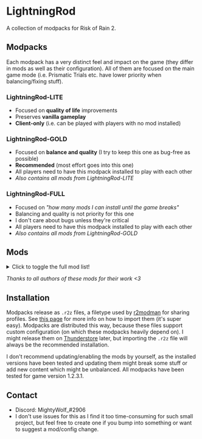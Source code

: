# LightningRod

A collection of modpacks for Risk of Rain 2.

## Modpacks

Each modpack has a very distinct feel and impact on the game (they differ in mods as well as their configuration). All of them are focused on the main game mode (i.e. Prismatic Trials etc. have lower priority when balancing/fixing stuff).

### LightningRod-**LITE**

* Focused on **quality of life** improvements
* Preserves **vanilla gameplay**
* **Client-only** (i.e. can be played with players with no mod installed)

### LightningRod-**GOLD**

* Focused on **balance and quality** (I try to keep this one as bug-free as possible)
* **Recommended** (most effort goes into this one)
* All players need to have this modpack installed to play with each other
* *Also contains all mods from LightningRod-LITE*

### LightningRod-**FULL**

* Focused on *"how many mods I can install until the game breaks"*
* Balancing and quality is not priority for this one
* I don't care about bugs unless they're critical
* All players need to have this modpack installed to play with each other
* *Also contains all mods from LightningRod-GOLD*

## Mods

<details>
  <summary>Click to toggle the full mod list!</summary>

| Mod | LightningRod-FULL | LightningRod-GOLD | LightningRod-LITE |
| -- | :-: | :-: | :-: |
| [bbepis-BepInExPack](https://thunderstore.io/package/bbepis/BepInExPack/) | [5.4.1905](https://thunderstore.io/package/bbepis/BepInExPack/5.4.1905) | [5.4.1905](https://thunderstore.io/package/bbepis/BepInExPack/5.4.1905) | [5.4.1905](https://thunderstore.io/package/bbepis/BepInExPack/5.4.1905) |
| [XoXFaby-BetterUI](https://thunderstore.io/package/XoXFaby/BetterUI/) | [2.5.12](https://thunderstore.io/package/XoXFaby/BetterUI/2.5.12) | [2.5.12](https://thunderstore.io/package/XoXFaby/BetterUI/2.5.12) | [2.5.12](https://thunderstore.io/package/XoXFaby/BetterUI/2.5.12) |
| [RiskofThunder-HookGenPatcher](https://thunderstore.io/package/RiskofThunder/HookGenPatcher/) | [1.2.3](https://thunderstore.io/package/RiskofThunder/HookGenPatcher/1.2.3) | [1.2.3](https://thunderstore.io/package/RiskofThunder/HookGenPatcher/1.2.3) | [1.2.3](https://thunderstore.io/package/RiskofThunder/HookGenPatcher/1.2.3) |
| [JohnEdwa-RTAutoSprintEx](https://thunderstore.io/package/JohnEdwa/RTAutoSprintEx/) | [2.1.2](https://thunderstore.io/package/JohnEdwa/RTAutoSprintEx/2.1.2) | [2.1.2](https://thunderstore.io/package/JohnEdwa/RTAutoSprintEx/2.1.2) | [2.1.2](https://thunderstore.io/package/JohnEdwa/RTAutoSprintEx/2.1.2) |
| [XoXFaby-BetterAPI](https://thunderstore.io/package/XoXFaby/BetterAPI/) | [4.0.3](https://thunderstore.io/package/XoXFaby/BetterAPI/4.0.3) | [4.0.3](https://thunderstore.io/package/XoXFaby/BetterAPI/4.0.3) |
| [Evaisa-MoreShrines](https://thunderstore.io/package/Evaisa/MoreShrines/) | [1.5.1](https://thunderstore.io/package/Evaisa/MoreShrines/1.5.1) | [1.5.1](https://thunderstore.io/package/Evaisa/MoreShrines/1.5.1) |
| [Moffein-Acrid_Blight_Stack_Buff](https://thunderstore.io/package/Moffein/Acrid_Blight_Stack_Buff/) | [1.0.2](https://thunderstore.io/package/Moffein/Acrid_Blight_Stack_Buff/1.0.2) | [1.0.2](https://thunderstore.io/package/Moffein/Acrid_Blight_Stack_Buff/1.0.2) |
| [TheTimesweeper-AcridHitboxBuff](https://thunderstore.io/package/TheTimesweeper/AcridHitboxBuff/) | [1.1.1](https://thunderstore.io/package/TheTimesweeper/AcridHitboxBuff/1.1.1) | [1.1.1](https://thunderstore.io/package/TheTimesweeper/AcridHitboxBuff/1.1.1) |
| [XoXFaby-BetterGameplay](https://thunderstore.io/package/XoXFaby/BetterGameplay/) | [1.1.2](https://thunderstore.io/package/XoXFaby/BetterGameplay/1.1.2) | [1.1.2](https://thunderstore.io/package/XoXFaby/BetterGameplay/1.1.2) |
| [XoXFaby-MoreItems](https://thunderstore.io/package/XoXFaby/MoreItems/) | [2.2.2](https://thunderstore.io/package/XoXFaby/MoreItems/2.2.2) |
| [Moffein-Raise_Monster_Level_Cap](https://thunderstore.io/package/Moffein/Raise_Monster_Level_Cap/) | [1.0.8](https://thunderstore.io/package/Moffein/Raise_Monster_Level_Cap/1.0.8) | [1.0.8](https://thunderstore.io/package/Moffein/Raise_Monster_Level_Cap/1.0.8) |
| [Moffein-Lunar_Wisp_Falloff](https://thunderstore.io/package/Moffein/Lunar_Wisp_Falloff/) | [1.1.1](https://thunderstore.io/package/Moffein/Lunar_Wisp_Falloff/1.1.1) | [1.1.1](https://thunderstore.io/package/Moffein/Lunar_Wisp_Falloff/1.1.1) |
| [William758-DiluvianArtifact](https://thunderstore.io/package/William758/DiluvianArtifact/) | [1.1.1](https://thunderstore.io/package/William758/DiluvianArtifact/1.1.1) | [1.1.1](https://thunderstore.io/package/William758/DiluvianArtifact/1.1.1) |
| [Moffein-AI_Blacklist](https://thunderstore.io/package/Moffein/AI_Blacklist/) | [1.4.5](https://thunderstore.io/package/Moffein/AI_Blacklist/1.4.5) | [1.4.5](https://thunderstore.io/package/Moffein/AI_Blacklist/1.4.5) |
| [Bubbet-BubbetsItems](https://thunderstore.io/package/Bubbet/BubbetsItems/) | [1.7.0](https://thunderstore.io/package/Bubbet/BubbetsItems/1.7.0) |
| [Bubbet-SkipIntro](https://thunderstore.io/package/Bubbet/SkipIntro/) | [1.0.0](https://thunderstore.io/package/Bubbet/SkipIntro/1.0.0) | [1.0.0](https://thunderstore.io/package/Bubbet/SkipIntro/1.0.0) | [1.0.0](https://thunderstore.io/package/Bubbet/SkipIntro/1.0.0) |
| [Bubbet-WhatAmILookingAt](https://thunderstore.io/package/Bubbet/WhatAmILookingAt/) | [1.6.1](https://thunderstore.io/package/Bubbet/WhatAmILookingAt/1.6.1) | [1.6.1](https://thunderstore.io/package/Bubbet/WhatAmILookingAt/1.6.1) |
| [Bubbet-DamageHistory](https://thunderstore.io/package/Bubbet/DamageHistory/) | [1.2.1](https://thunderstore.io/package/Bubbet/DamageHistory/1.2.1) | [1.2.1](https://thunderstore.io/package/Bubbet/DamageHistory/1.2.1) | [1.2.1](https://thunderstore.io/package/Bubbet/DamageHistory/1.2.1) |
| [tristanmcpherson-R2API](https://thunderstore.io/package/tristanmcpherson/R2API/) | [4.3.21](https://thunderstore.io/package/tristanmcpherson/R2API/4.3.21) | [4.3.21](https://thunderstore.io/package/tristanmcpherson/R2API/4.3.21) | [4.3.21](https://thunderstore.io/package/tristanmcpherson/R2API/4.3.21) |
| [IHarbHD-DebugToolkit](https://thunderstore.io/package/IHarbHD/DebugToolkit/) | [3.7.1](https://thunderstore.io/package/IHarbHD/DebugToolkit/3.7.1) | [3.7.1](https://thunderstore.io/package/IHarbHD/DebugToolkit/3.7.1) | [3.7.1](https://thunderstore.io/package/IHarbHD/DebugToolkit/3.7.1) |
| [niwith-DropinMultiplayer](https://thunderstore.io/package/niwith/DropinMultiplayer/) | [2.0.0](https://thunderstore.io/package/niwith/DropinMultiplayer/2.0.0) | [2.0.0](https://thunderstore.io/package/niwith/DropinMultiplayer/2.0.0) | [2.0.0](https://thunderstore.io/package/niwith/DropinMultiplayer/2.0.0) |
| [Moffein-Fix_Playercount](https://thunderstore.io/package/Moffein/Fix_Playercount/) | [1.2.2](https://thunderstore.io/package/Moffein/Fix_Playercount/1.2.2) | [1.2.2](https://thunderstore.io/package/Moffein/Fix_Playercount/1.2.2) | [1.2.2](https://thunderstore.io/package/Moffein/Fix_Playercount/1.2.2) |
| [DekuDesu-MiniMapMod](https://thunderstore.io/package/DekuDesu/MiniMapMod/) | [3.3.2](https://thunderstore.io/package/DekuDesu/MiniMapMod/3.3.2) | [3.3.2](https://thunderstore.io/package/DekuDesu/MiniMapMod/3.3.2) | [3.3.2](https://thunderstore.io/package/DekuDesu/MiniMapMod/3.3.2) |
| [Faustvii-QoLChests](https://thunderstore.io/package/Faustvii/QoLChests/) | [1.1.8](https://thunderstore.io/package/Faustvii/QoLChests/1.1.8) | [1.1.8](https://thunderstore.io/package/Faustvii/QoLChests/1.1.8) | [1.1.8](https://thunderstore.io/package/Faustvii/QoLChests/1.1.8) |
| [ImKyle4815-ArtifactEnsemble](https://thunderstore.io/package/ImKyle4815/ArtifactEnsemble/) | [2.2.2](https://thunderstore.io/package/ImKyle4815/ArtifactEnsemble/2.2.2) | [2.2.2](https://thunderstore.io/package/ImKyle4815/ArtifactEnsemble/2.2.2) |
| [12GaugeAwayFromFace-Artificer_Academic_Skin](https://thunderstore.io/package/12GaugeAwayFromFace/Artificer_Academic_Skin/) | [1.0.4](https://thunderstore.io/package/12GaugeAwayFromFace/Artificer_Academic_Skin/1.0.4) | [1.0.4](https://thunderstore.io/package/12GaugeAwayFromFace/Artificer_Academic_Skin/1.0.4) |
| [MagnusMagnuson-BiggerBazaar](https://thunderstore.io/package/MagnusMagnuson/BiggerBazaar/) | [1.13.6](https://thunderstore.io/package/MagnusMagnuson/BiggerBazaar/1.13.6) | [1.13.6](https://thunderstore.io/package/MagnusMagnuson/BiggerBazaar/1.13.6) |
| [Dragonyck-Bomber](https://thunderstore.io/package/Dragonyck/Bomber/) | [1.2.1](https://thunderstore.io/package/Dragonyck/Bomber/1.2.1) |
| [Gnome-ChefMod](https://thunderstore.io/package/Gnome/ChefMod/) | [2.0.19](https://thunderstore.io/package/Gnome/ChefMod/2.0.19) | [2.0.19](https://thunderstore.io/package/Gnome/ChefMod/2.0.19) |
| [Judgy-ConfigEgocentrism](https://thunderstore.io/package/Judgy/ConfigEgocentrism/) | [1.2.0](https://thunderstore.io/package/Judgy/ConfigEgocentrism/1.2.0) | [1.2.0](https://thunderstore.io/package/Judgy/ConfigEgocentrism/1.2.0) |
| [nayDPz-Dancer](https://thunderstore.io/package/nayDPz/Dancer/) | [0.9.82](https://thunderstore.io/package/nayDPz/Dancer/0.9.82) | [0.9.82](https://thunderstore.io/package/nayDPz/Dancer/0.9.82) |
| [TailLover-DinoMulT](https://thunderstore.io/package/TailLover/DinoMulT/) | [1.0.3](https://thunderstore.io/package/TailLover/DinoMulT/1.0.3) | [1.0.3](https://thunderstore.io/package/TailLover/DinoMulT/1.0.3) |
| [egpimp-EggsUtils](https://thunderstore.io/package/egpimp/EggsUtils/) | [1.1.2](https://thunderstore.io/package/egpimp/EggsUtils/1.1.2) | [1.1.2](https://thunderstore.io/package/egpimp/EggsUtils/1.1.2) |
| [egpimp-EggsSkills](https://thunderstore.io/package/egpimp/EggsSkills/) | [2.1.3](https://thunderstore.io/package/egpimp/EggsSkills/2.1.3) | [2.1.3](https://thunderstore.io/package/egpimp/EggsSkills/2.1.3) |
| [EnforcerGang-Enforcer](https://thunderstore.io/package/EnforcerGang/Enforcer/) | [3.3.9](https://thunderstore.io/package/EnforcerGang/Enforcer/3.3.9) | [3.3.9](https://thunderstore.io/package/EnforcerGang/Enforcer/3.3.9) |
| [Moffein-Engi_M1_Autofire](https://thunderstore.io/package/Moffein/Engi_M1_Autofire/) | [1.1.4](https://thunderstore.io/package/Moffein/Engi_M1_Autofire/1.1.4) | [1.1.4](https://thunderstore.io/package/Moffein/Engi_M1_Autofire/1.1.4) |
| [Rico-GeneticArtifact](https://thunderstore.io/package/Rico/GeneticArtifact/) | [4.4.0](https://thunderstore.io/package/Rico/GeneticArtifact/4.4.0) | [4.4.0](https://thunderstore.io/package/Rico/GeneticArtifact/4.4.0) |
| [EnforcerGang-HAND_OVERCLOCKED](https://thunderstore.io/package/EnforcerGang/HAND_OVERCLOCKED/) | [0.2.6](https://thunderstore.io/package/EnforcerGang/HAND_OVERCLOCKED/0.2.6) | [0.2.6](https://thunderstore.io/package/EnforcerGang/HAND_OVERCLOCKED/0.2.6) |
| [ThinkInvis-Hypercrit](https://thunderstore.io/package/ThinkInvis/Hypercrit/) | [2.0.3](https://thunderstore.io/package/ThinkInvis/Hypercrit/2.0.3) | [2.0.3](https://thunderstore.io/package/ThinkInvis/Hypercrit/2.0.3) |
| [Shasocais-Melting_Pot](https://thunderstore.io/package/Shasocais/Melting_Pot/) | [0.0.75](https://thunderstore.io/package/Shasocais/Melting_Pot/0.0.75) |
| [Ya_boi_PHAT-MercenaryTweaks](https://thunderstore.io/package/Ya_boi_PHAT/MercenaryTweaks/) | [1.2.5](https://thunderstore.io/package/Ya_boi_PHAT/MercenaryTweaks/1.2.5) | [1.2.5](https://thunderstore.io/package/Ya_boi_PHAT/MercenaryTweaks/1.2.5) |
| [EnforcerGang-MinerUnearthed](https://thunderstore.io/package/EnforcerGang/MinerUnearthed/) | [1.6.9](https://thunderstore.io/package/EnforcerGang/MinerUnearthed/1.6.9) | [1.6.9](https://thunderstore.io/package/EnforcerGang/MinerUnearthed/1.6.9) |
| [TheMysticSword-MysticsRisky2Utils](https://thunderstore.io/package/TheMysticSword/MysticsRisky2Utils/) | [2.0.4](https://thunderstore.io/package/TheMysticSword/MysticsRisky2Utils/2.0.4) | [2.0.4](https://thunderstore.io/package/TheMysticSword/MysticsRisky2Utils/2.0.4) |
| [TheMysticSword-MysticsItems](https://thunderstore.io/package/TheMysticSword/MysticsItems/) | [2.0.13](https://thunderstore.io/package/TheMysticSword/MysticsItems/2.0.13) | [2.0.13](https://thunderstore.io/package/TheMysticSword/MysticsItems/2.0.13) |
| [Paladin_Alliance-PaladinMod](https://thunderstore.io/package/Paladin_Alliance/PaladinMod/) | [1.5.10](https://thunderstore.io/package/Paladin_Alliance/PaladinMod/1.5.10) | [1.5.10](https://thunderstore.io/package/Paladin_Alliance/PaladinMod/1.5.10) |
| [RedMushie-RedsSacrifice](https://thunderstore.io/package/RedMushie/RedsSacrifice/) | [1.1.1](https://thunderstore.io/package/RedMushie/RedsSacrifice/1.1.1) | [1.1.1](https://thunderstore.io/package/RedMushie/RedsSacrifice/1.1.1) |
| [Heyimnoob-SkillsFromtheDeepEnd](https://thunderstore.io/package/Heyimnoob/SkillsFromtheDeepEnd/) | [1.9.0](https://thunderstore.io/package/Heyimnoob/SkillsFromtheDeepEnd/1.9.0) |
| [EnforcerGang-SniperClassic](https://thunderstore.io/package/EnforcerGang/SniperClassic/) | [1.0.13](https://thunderstore.io/package/EnforcerGang/SniperClassic/1.0.13) | [1.0.13](https://thunderstore.io/package/EnforcerGang/SniperClassic/1.0.13) |
| [TheTimesweeper-SurvivorSortOrder](https://thunderstore.io/package/TheTimesweeper/SurvivorSortOrder/) | [0.1.2](https://thunderstore.io/package/TheTimesweeper/SurvivorSortOrder/0.1.2) | [0.1.2](https://thunderstore.io/package/TheTimesweeper/SurvivorSortOrder/0.1.2) |
| [kking117-WarBannerBuff](https://thunderstore.io/package/kking117/WarBannerBuff/) | [5.0.2](https://thunderstore.io/package/kking117/WarBannerBuff/5.0.2) | [5.0.2](https://thunderstore.io/package/kking117/WarBannerBuff/5.0.2) |
| [Dragonyck-Auriel](https://thunderstore.io/package/Dragonyck/Auriel/) | [1.5.0](https://thunderstore.io/package/Dragonyck/Auriel/1.5.0) |
| [DrBibop-VRAPI](https://thunderstore.io/package/DrBibop/VRAPI/) | [1.0.1](https://thunderstore.io/package/DrBibop/VRAPI/1.0.1) |
| [dgosling-dgoslings_Samus_Mod](https://thunderstore.io/package/dgosling/dgoslings_Samus_Mod/) | [2.1.9](https://thunderstore.io/package/dgosling/dgoslings_Samus_Mod/2.1.9) |
| [Ethanol10-Ganondorf_Mod](https://thunderstore.io/package/Ethanol10/Ganondorf_Mod/) | [2.1.5](https://thunderstore.io/package/Ethanol10/Ganondorf_Mod/2.1.5) |
| [kinggrinyov-KingModUtilities](https://thunderstore.io/package/kinggrinyov/KingModUtilities/) | [1.8.1](https://thunderstore.io/package/kinggrinyov/KingModUtilities/1.8.1) |
| [kinggrinyov-Goku](https://thunderstore.io/package/kinggrinyov/Goku/) | [2.12.0](https://thunderstore.io/package/kinggrinyov/Goku/2.12.0) |
| [Dragonyck-Gunslinger](https://thunderstore.io/package/Dragonyck/Gunslinger/) | [1.9.1](https://thunderstore.io/package/Dragonyck/Gunslinger/1.9.1) |
| [kinggrinyov-KingItems](https://thunderstore.io/package/kinggrinyov/KingItems/) | [1.4.2](https://thunderstore.io/package/kinggrinyov/KingItems/1.4.2) |
| [Tymmey-Lemurian](https://thunderstore.io/package/Tymmey/Lemurian/) | [7.3.2](https://thunderstore.io/package/Tymmey/Lemurian/7.3.2) |
| [RumblingJOSEPH-PlugInChipsMod](https://thunderstore.io/package/RumblingJOSEPH/PlugInChipsMod/) | [1.1.1](https://thunderstore.io/package/RumblingJOSEPH/PlugInChipsMod/1.1.1) |
| [lemonlust-SettMod](https://thunderstore.io/package/lemonlust/SettMod/) | [4.4.0](https://thunderstore.io/package/lemonlust/SettMod/4.4.0) |
| [JavAngle-TheHouse](https://thunderstore.io/package/JavAngle/TheHouse/) | [1.6.1](https://thunderstore.io/package/JavAngle/TheHouse/1.6.1) |
| [Dragonyck-Tracer](https://thunderstore.io/package/Dragonyck/Tracer/) | [1.5.3](https://thunderstore.io/package/Dragonyck/Tracer/1.5.3) |
| [kinggrinyov-Trunks](https://thunderstore.io/package/kinggrinyov/Trunks/) | [1.2.0](https://thunderstore.io/package/kinggrinyov/Trunks/1.2.0) |
| [Mico27-TTGL_Mod](https://thunderstore.io/package/Mico27/TTGL_Mod/) | [0.4.4](https://thunderstore.io/package/Mico27/TTGL_Mod/0.4.4) |
| [kinggrinyov-Vegeta](https://thunderstore.io/package/kinggrinyov/Vegeta/) | [1.4.0](https://thunderstore.io/package/kinggrinyov/Vegeta/1.4.0) |
| [ThinkInvis-TILER2](https://thunderstore.io/package/ThinkInvis/TILER2/) | [7.1.0](https://thunderstore.io/package/ThinkInvis/TILER2/7.1.0) | [7.1.0](https://thunderstore.io/package/ThinkInvis/TILER2/7.1.0) |
| [ThinkInvis-ClassicItems](https://thunderstore.io/package/ThinkInvis/ClassicItems/) | [7.1.0](https://thunderstore.io/package/ThinkInvis/ClassicItems/7.1.0) |
| [ThinkInvis-Admiral](https://thunderstore.io/package/ThinkInvis/Admiral/) | [2.5.1](https://thunderstore.io/package/ThinkInvis/Admiral/2.5.1) |
| [ThinkInvis-TinkersSatchel](https://thunderstore.io/package/ThinkInvis/TinkersSatchel/) | [2.3.3](https://thunderstore.io/package/ThinkInvis/TinkersSatchel/2.3.3) | [2.3.3](https://thunderstore.io/package/ThinkInvis/TinkersSatchel/2.3.3) |
| [Recheesers-AmmoLocker](https://thunderstore.io/package/Recheesers/AmmoLocker/) | [1.0.3](https://thunderstore.io/package/Recheesers/AmmoLocker/1.0.3) | [1.0.3](https://thunderstore.io/package/Recheesers/AmmoLocker/1.0.3) |
| [wildbook-TooManyFriends](https://thunderstore.io/package/wildbook/TooManyFriends/) | [1.2.1](https://thunderstore.io/package/wildbook/TooManyFriends/1.2.1) | [1.2.1](https://thunderstore.io/package/wildbook/TooManyFriends/1.2.1) | [1.2.1](https://thunderstore.io/package/wildbook/TooManyFriends/1.2.1) |
| [12GaugeAwayFromFace-Commando_Elite_Trooper_Skin](https://thunderstore.io/package/12GaugeAwayFromFace/Commando_Elite_Trooper_Skin/) | [1.2.2](https://thunderstore.io/package/12GaugeAwayFromFace/Commando_Elite_Trooper_Skin/1.2.2) | [1.2.2](https://thunderstore.io/package/12GaugeAwayFromFace/Commando_Elite_Trooper_Skin/1.2.2) |
| [BokChoyWithSoy-Phoenix_Wright_Mod](https://thunderstore.io/package/BokChoyWithSoy/Phoenix_Wright_Mod/) | [1.7.4](https://thunderstore.io/package/BokChoyWithSoy/Phoenix_Wright_Mod/1.7.4) |
| [KingEnderBrine-ProperSave](https://thunderstore.io/package/KingEnderBrine/ProperSave/) | [2.8.3](https://thunderstore.io/package/KingEnderBrine/ProperSave/2.8.3) | [2.8.3](https://thunderstore.io/package/KingEnderBrine/ProperSave/2.8.3) | [2.8.3](https://thunderstore.io/package/KingEnderBrine/ProperSave/2.8.3) |
| [AceOfShades-QuickRestart](https://thunderstore.io/package/AceOfShades/QuickRestart/) | [1.4.1](https://thunderstore.io/package/AceOfShades/QuickRestart/1.4.1) | [1.4.1](https://thunderstore.io/package/AceOfShades/QuickRestart/1.4.1) | [1.4.1](https://thunderstore.io/package/AceOfShades/QuickRestart/1.4.1) |
| [DestroyedClone-HealthbarImmune](https://thunderstore.io/package/DestroyedClone/HealthbarImmune/) | [1.0.1](https://thunderstore.io/package/DestroyedClone/HealthbarImmune/1.0.1) | [1.0.1](https://thunderstore.io/package/DestroyedClone/HealthbarImmune/1.0.1) | [1.0.1](https://thunderstore.io/package/DestroyedClone/HealthbarImmune/1.0.1) |
| [DestroyedClone-ViewAllViewables](https://thunderstore.io/package/DestroyedClone/ViewAllViewables/) | [1.1.1](https://thunderstore.io/package/DestroyedClone/ViewAllViewables/1.1.1) | [1.1.1](https://thunderstore.io/package/DestroyedClone/ViewAllViewables/1.1.1) | [1.1.1](https://thunderstore.io/package/DestroyedClone/ViewAllViewables/1.1.1) |
| [RandomlyAwesome-PingOrdering](https://thunderstore.io/package/RandomlyAwesome/PingOrdering/) | [1.0.1](https://thunderstore.io/package/RandomlyAwesome/PingOrdering/1.0.1) |
| [Lunzir2-BazaarLunarForEveryone](https://thunderstore.io/package/Lunzir2/BazaarLunarForEveryone/) | [1.1.0](https://thunderstore.io/package/Lunzir2/BazaarLunarForEveryone/1.1.0) | [1.1.0](https://thunderstore.io/package/Lunzir2/BazaarLunarForEveryone/1.1.0) |
| [KingEnderBrine-LobbySkinsFix](https://thunderstore.io/package/KingEnderBrine/LobbySkinsFix/) | [1.2.0](https://thunderstore.io/package/KingEnderBrine/LobbySkinsFix/1.2.0) | [1.2.0](https://thunderstore.io/package/KingEnderBrine/LobbySkinsFix/1.2.0) |
| [Moffein-EliteReworks](https://thunderstore.io/package/Moffein/EliteReworks/) | [1.6.0](https://thunderstore.io/package/Moffein/EliteReworks/1.6.0) | [1.6.0](https://thunderstore.io/package/Moffein/EliteReworks/1.6.0) |
| [LordOfTheNugget-ArtificerFrostSurge](https://thunderstore.io/package/LordOfTheNugget/ArtificerFrostSurge/) | [1.4.0](https://thunderstore.io/package/LordOfTheNugget/ArtificerFrostSurge/1.4.0) | [1.4.0](https://thunderstore.io/package/LordOfTheNugget/ArtificerFrostSurge/1.4.0) |
| [Pipman3000-TeleporterShowRedux](https://thunderstore.io/package/Pipman3000/TeleporterShowRedux/) | [1.0.4](https://thunderstore.io/package/Pipman3000/TeleporterShowRedux/1.0.4) | [1.0.4](https://thunderstore.io/package/Pipman3000/TeleporterShowRedux/1.0.4) |
| [LexLamb-MechArtificer](https://thunderstore.io/package/LexLamb/MechArtificer/) | [0.0.1](https://thunderstore.io/package/LexLamb/MechArtificer/0.0.1) | [0.0.1](https://thunderstore.io/package/LexLamb/MechArtificer/0.0.1) |
| [KingEnderBrine-ScrollableLobbyUI](https://thunderstore.io/package/KingEnderBrine/ScrollableLobbyUI/) | [1.7.5](https://thunderstore.io/package/KingEnderBrine/ScrollableLobbyUI/1.7.5) | [1.7.5](https://thunderstore.io/package/KingEnderBrine/ScrollableLobbyUI/1.7.5) |
| [KosmosisDire-TeammateRevival](https://thunderstore.io/package/KosmosisDire/TeammateRevival/) | [4.1.3](https://thunderstore.io/package/KosmosisDire/TeammateRevival/4.1.3) | [4.1.3](https://thunderstore.io/package/KosmosisDire/TeammateRevival/4.1.3) |
| [Moffein-Bandit_Tweaks](https://thunderstore.io/package/Moffein/Bandit_Tweaks/) | [1.7.1](https://thunderstore.io/package/Moffein/Bandit_Tweaks/1.7.1) | [1.7.1](https://thunderstore.io/package/Moffein/Bandit_Tweaks/1.7.1) |
| [MagnusMagnuson-ScannerPlusOne](https://thunderstore.io/package/MagnusMagnuson/ScannerPlusOne/) | [2.7.0](https://thunderstore.io/package/MagnusMagnuson/ScannerPlusOne/2.7.0) | [2.7.0](https://thunderstore.io/package/MagnusMagnuson/ScannerPlusOne/2.7.0) |
| [kking117-FlatItemBuff](https://thunderstore.io/package/kking117/FlatItemBuff/) | [1.11.0](https://thunderstore.io/package/kking117/FlatItemBuff/1.11.0) | [1.11.0](https://thunderstore.io/package/kking117/FlatItemBuff/1.11.0) |
| [HIFU-HuntressAutoaimFix](https://thunderstore.io/package/HIFU/HuntressAutoaimFix/) | [1.0.8](https://thunderstore.io/package/HIFU/HuntressAutoaimFix/1.0.8) | [1.0.8](https://thunderstore.io/package/HIFU/HuntressAutoaimFix/1.0.8) |
| [HIFU-HIFUHuntressTweaks](https://thunderstore.io/package/HIFU/HIFUHuntressTweaks/) | [4.2.1](https://thunderstore.io/package/HIFU/HIFUHuntressTweaks/4.2.1) | [4.2.1](https://thunderstore.io/package/HIFU/HIFUHuntressTweaks/4.2.1) |
| [LuaFubuki-Void_Reaver](https://thunderstore.io/package/LuaFubuki/Void_Reaver/) | [0.6.8](https://thunderstore.io/package/LuaFubuki/Void_Reaver/0.6.8) |
| [TeaL-DekuMod](https://thunderstore.io/package/TeaL/DekuMod/) | [3.1.6](https://thunderstore.io/package/TeaL/DekuMod/3.1.6) |
| [Lemner-TF2SoldierMod](https://thunderstore.io/package/Lemner/TF2SoldierMod/) | [1.3.0](https://thunderstore.io/package/Lemner/TF2SoldierMod/1.3.0) |
| [TemplarBoyz-PlayableTemplar](https://thunderstore.io/package/TemplarBoyz/PlayableTemplar/) | [1.1.1](https://thunderstore.io/package/TemplarBoyz/PlayableTemplar/1.1.1) | [1.1.1](https://thunderstore.io/package/TemplarBoyz/PlayableTemplar/1.1.1) |
| [Maci-ReadyConfig](https://thunderstore.io/package/Maci/ReadyConfig/) | [1.0.0](https://thunderstore.io/package/Maci/ReadyConfig/1.0.0) | [1.0.0](https://thunderstore.io/package/Maci/ReadyConfig/1.0.0) | [1.0.0](https://thunderstore.io/package/Maci/ReadyConfig/1.0.0) |
| [Mico27-FixVoidFog](https://thunderstore.io/package/Mico27/FixVoidFog/) | [1.0.1](https://thunderstore.io/package/Mico27/FixVoidFog/1.0.1) |
| [KingEnderBrine-ExtraSkillSlots](https://thunderstore.io/package/KingEnderBrine/ExtraSkillSlots/) | [1.5.1](https://thunderstore.io/package/KingEnderBrine/ExtraSkillSlots/1.5.1) |
| [Anreol-ReleasedFromTheVoid](https://thunderstore.io/package/Anreol/ReleasedFromTheVoid/) | [0.0.3](https://thunderstore.io/package/Anreol/ReleasedFromTheVoid/0.0.3) |
| [LuaFubuki-BootlegRogueWisp](https://thunderstore.io/package/LuaFubuki/BootlegRogueWisp/) | [0.1.3](https://thunderstore.io/package/LuaFubuki/BootlegRogueWisp/0.1.3) |
| [lemonlust-KatarinaMod](https://thunderstore.io/package/lemonlust/KatarinaMod/) | [1.4.1](https://thunderstore.io/package/lemonlust/KatarinaMod/1.4.1) |
| [XoXFaby-MMHOOK_Standalone](https://thunderstore.io/package/XoXFaby/MMHOOK_Standalone/) | [1.0.3](https://thunderstore.io/package/XoXFaby/MMHOOK_Standalone/1.0.3) |
| [Groove_Salad-UntitledDifficultyMod](https://thunderstore.io/package/Groove_Salad/UntitledDifficultyMod/) | [1.0.1](https://thunderstore.io/package/Groove_Salad/UntitledDifficultyMod/1.0.1) | [1.0.1](https://thunderstore.io/package/Groove_Salad/UntitledDifficultyMod/1.0.1) |
| [LuaFubuki-Lil_Heretic](https://thunderstore.io/package/LuaFubuki/Lil_Heretic/) | [0.1.4](https://thunderstore.io/package/LuaFubuki/Lil_Heretic/0.1.4) |
| [Lunzir2-WannaGoHome](https://thunderstore.io/package/Lunzir2/WannaGoHome/) | [1.1.1](https://thunderstore.io/package/Lunzir2/WannaGoHome/1.1.1) | [1.1.1](https://thunderstore.io/package/Lunzir2/WannaGoHome/1.1.1) |
| [12GaugeAwayFromFace-TF2_Engineer_Skin](https://thunderstore.io/package/12GaugeAwayFromFace/TF2_Engineer_Skin/) | [1.0.3](https://thunderstore.io/package/12GaugeAwayFromFace/TF2_Engineer_Skin/1.0.3) | [1.0.3](https://thunderstore.io/package/12GaugeAwayFromFace/TF2_Engineer_Skin/1.0.3) |
| [Moffein-No_Levelup_Heal](https://thunderstore.io/package/Moffein/No_Levelup_Heal/) | [1.0.5](https://thunderstore.io/package/Moffein/No_Levelup_Heal/1.0.5) | [1.0.5](https://thunderstore.io/package/Moffein/No_Levelup_Heal/1.0.5) |
| [Dragonyck-BanditReloaded](https://thunderstore.io/package/Dragonyck/BanditReloaded/) | [4.1.1](https://thunderstore.io/package/Dragonyck/BanditReloaded/4.1.1) | [4.1.1](https://thunderstore.io/package/Dragonyck/BanditReloaded/4.1.1) |
| [AcidAssassin-Artifact_of_Drift](https://thunderstore.io/package/AcidAssassin/Artifact_of_Drift/) | [1.0.1](https://thunderstore.io/package/AcidAssassin/Artifact_of_Drift/1.0.1) | [1.0.1](https://thunderstore.io/package/AcidAssassin/Artifact_of_Drift/1.0.1) |
| [MightyWolf_-ItemScorePlus](https://thunderstore.io/package/MightyWolf_/ItemScorePlus/) | [1.1.1](https://thunderstore.io/package/MightyWolf_/ItemScorePlus/1.1.1) | [1.1.1](https://thunderstore.io/package/MightyWolf_/ItemScorePlus/1.1.1) | [1.1.1](https://thunderstore.io/package/MightyWolf_/ItemScorePlus/1.1.1) |
| [KingEnderBrine-LobbyVotesSave](https://thunderstore.io/package/KingEnderBrine/LobbyVotesSave/) | [1.3.0](https://thunderstore.io/package/KingEnderBrine/LobbyVotesSave/1.3.0) | [1.3.0](https://thunderstore.io/package/KingEnderBrine/LobbyVotesSave/1.3.0) | [1.3.0](https://thunderstore.io/package/KingEnderBrine/LobbyVotesSave/1.3.0) |
| [HIFU-HIFUEngineerTweaks](https://thunderstore.io/package/HIFU/HIFUEngineerTweaks/) | [1.0.5](https://thunderstore.io/package/HIFU/HIFUEngineerTweaks/1.0.5) | [1.0.5](https://thunderstore.io/package/HIFU/HIFUEngineerTweaks/1.0.5) |
| [Moffein-Ancient_Wisp](https://thunderstore.io/package/Moffein/Ancient_Wisp/) | [1.4.2](https://thunderstore.io/package/Moffein/Ancient_Wisp/1.4.2) | [1.4.2](https://thunderstore.io/package/Moffein/Ancient_Wisp/1.4.2) |
| [Moffein-Clay_Men](https://thunderstore.io/package/Moffein/Clay_Men/) | [1.4.2](https://thunderstore.io/package/Moffein/Clay_Men/1.4.2) | [1.4.2](https://thunderstore.io/package/Moffein/Clay_Men/1.4.2) |
| [KingEnderBrine-AccumulativeArtifacts](https://thunderstore.io/package/KingEnderBrine/AccumulativeArtifacts/) | [1.3.0](https://thunderstore.io/package/KingEnderBrine/AccumulativeArtifacts/1.3.0) | [1.3.0](https://thunderstore.io/package/KingEnderBrine/AccumulativeArtifacts/1.3.0) |
| [KingEnderBrine-LoadoutMetamorphosis](https://thunderstore.io/package/KingEnderBrine/LoadoutMetamorphosis/) | [1.1.0](https://thunderstore.io/package/KingEnderBrine/LoadoutMetamorphosis/1.1.0) | [1.1.0](https://thunderstore.io/package/KingEnderBrine/LoadoutMetamorphosis/1.1.0) |
| [Chen-ChensHelpers](https://thunderstore.io/package/Chen/ChensHelpers/) | [1.1.2](https://thunderstore.io/package/Chen/ChensHelpers/1.1.2) | [1.1.2](https://thunderstore.io/package/Chen/ChensHelpers/1.1.2) |
| [Chen-ChensBombasticMod](https://thunderstore.io/package/Chen/ChensBombasticMod/) | [2.0.6](https://thunderstore.io/package/Chen/ChensBombasticMod/2.0.6) | [2.0.6](https://thunderstore.io/package/Chen/ChensBombasticMod/2.0.6) |
| [Chen-ChensGradiusMod](https://thunderstore.io/package/Chen/ChensGradiusMod/) | [3.5.4](https://thunderstore.io/package/Chen/ChensGradiusMod/3.5.4) | [3.5.4](https://thunderstore.io/package/Chen/ChensGradiusMod/3.5.4) |
| [Chen-ChillDrone](https://thunderstore.io/package/Chen/ChillDrone/) | [2.1.2](https://thunderstore.io/package/Chen/ChillDrone/2.1.2) | [2.1.2](https://thunderstore.io/package/Chen/ChillDrone/2.1.2) |
| [duckduckgreyduck-ArtificerExtended](https://thunderstore.io/package/duckduckgreyduck/ArtificerExtended/) | [3.3.2](https://thunderstore.io/package/duckduckgreyduck/ArtificerExtended/3.3.2) | [3.3.2](https://thunderstore.io/package/duckduckgreyduck/ArtificerExtended/3.3.2) |
| [Chen-ChensMinionRetarget](https://thunderstore.io/package/Chen/ChensMinionRetarget/) | [1.0.8](https://thunderstore.io/package/Chen/ChensMinionRetarget/1.0.8) | [1.0.8](https://thunderstore.io/package/Chen/ChensMinionRetarget/1.0.8) |
| [duckduckgreyduck-LazyBastardEngineer](https://thunderstore.io/package/duckduckgreyduck/LazyBastardEngineer/) | [2.1.0](https://thunderstore.io/package/duckduckgreyduck/LazyBastardEngineer/2.1.0) | [2.1.0](https://thunderstore.io/package/duckduckgreyduck/LazyBastardEngineer/2.1.0) |
| [Lunzir2-StageBuilderTool](https://thunderstore.io/package/Lunzir2/StageBuilderTool/) | [1.0.1](https://thunderstore.io/package/Lunzir2/StageBuilderTool/1.0.1) | [1.0.1](https://thunderstore.io/package/Lunzir2/StageBuilderTool/1.0.1) |
| [Chen-Qb](https://thunderstore.io/package/Chen/Qb/) | [2.1.2](https://thunderstore.io/package/Chen/Qb/2.1.2) | [2.1.2](https://thunderstore.io/package/Chen/Qb/2.1.2) |
| [Moffein-Risky_Artifacts](https://thunderstore.io/package/Moffein/Risky_Artifacts/) | [1.5.1](https://thunderstore.io/package/Moffein/Risky_Artifacts/1.5.1) | [1.5.1](https://thunderstore.io/package/Moffein/Risky_Artifacts/1.5.1) |
| [1nsider-1nsiderItems](https://thunderstore.io/package/1nsider/1nsiderItems/) | [1.1.13](https://thunderstore.io/package/1nsider/1nsiderItems/1.1.13) | [1.1.13](https://thunderstore.io/package/1nsider/1nsiderItems/1.1.13) |
| [Chen-ChensClassicItems](https://thunderstore.io/package/Chen/ChensClassicItems/) | [3.1.3](https://thunderstore.io/package/Chen/ChensClassicItems/3.1.3) |
| [wildbook-MiniRpcLib](https://thunderstore.io/package/wildbook/MiniRpcLib/) | [0.0.3](https://thunderstore.io/package/wildbook/MiniRpcLib/0.0.3) |
| [PopcornFactory-Wisp_WarframeSurvivorMod](https://thunderstore.io/package/PopcornFactory/Wisp_WarframeSurvivorMod/) | [2.0.2](https://thunderstore.io/package/PopcornFactory/Wisp_WarframeSurvivorMod/2.0.2) |
| [Dragonyck-Synergies](https://thunderstore.io/package/Dragonyck/Synergies/) | [2.0.3](https://thunderstore.io/package/Dragonyck/Synergies/2.0.3) |
| [Team_Pepega-AurelionSol](https://thunderstore.io/package/Team_Pepega/AurelionSol/) | [1.1.0](https://thunderstore.io/package/Team_Pepega/AurelionSol/1.1.0) |
| [HIFU-HIFUCommandoTweaks](https://thunderstore.io/package/HIFU/HIFUCommandoTweaks/) | [1.0.1](https://thunderstore.io/package/HIFU/HIFUCommandoTweaks/1.0.1) | [1.0.1](https://thunderstore.io/package/HIFU/HIFUCommandoTweaks/1.0.1) |
| [Groove_Salad-NetworkedItemTransformNotifications](https://thunderstore.io/package/Groove_Salad/NetworkedItemTransformNotifications/) | [1.0.0](https://thunderstore.io/package/Groove_Salad/NetworkedItemTransformNotifications/1.0.0) | [1.0.0](https://thunderstore.io/package/Groove_Salad/NetworkedItemTransformNotifications/1.0.0) |
| [KingEnderBrine-InLobbyConfig](https://thunderstore.io/package/KingEnderBrine/InLobbyConfig/) | [1.4.0](https://thunderstore.io/package/KingEnderBrine/InLobbyConfig/1.4.0) | [1.4.0](https://thunderstore.io/package/KingEnderBrine/InLobbyConfig/1.4.0) |
| [KingEnderBrine-ArtifactsRandomizer](https://thunderstore.io/package/KingEnderBrine/ArtifactsRandomizer/) | [2.3.1](https://thunderstore.io/package/KingEnderBrine/ArtifactsRandomizer/2.3.1) | [2.3.1](https://thunderstore.io/package/KingEnderBrine/ArtifactsRandomizer/2.3.1) |
| [KingEnderBrine-RandomCharacterSelection](https://thunderstore.io/package/KingEnderBrine/RandomCharacterSelection/) | [1.4.1](https://thunderstore.io/package/KingEnderBrine/RandomCharacterSelection/1.4.1) | [1.4.1](https://thunderstore.io/package/KingEnderBrine/RandomCharacterSelection/1.4.1) | [1.4.1](https://thunderstore.io/package/KingEnderBrine/RandomCharacterSelection/1.4.1) |
| [DestroyedClone-ChatboxEdit](https://thunderstore.io/package/DestroyedClone/ChatboxEdit/) | [1.0.1](https://thunderstore.io/package/DestroyedClone/ChatboxEdit/1.0.1) | [1.0.1](https://thunderstore.io/package/DestroyedClone/ChatboxEdit/1.0.1) | [1.0.1](https://thunderstore.io/package/DestroyedClone/ChatboxEdit/1.0.1) |
| [Wolfo-LittleGameplayTweaks](https://thunderstore.io/package/Wolfo/LittleGameplayTweaks/) | [2.0.4](https://thunderstore.io/package/Wolfo/LittleGameplayTweaks/2.0.4) | [2.0.4](https://thunderstore.io/package/Wolfo/LittleGameplayTweaks/2.0.4) |
| [Wolfo-WolfoQualityOfLife](https://thunderstore.io/package/Wolfo/WolfoQualityOfLife/) | [2.0.4](https://thunderstore.io/package/Wolfo/WolfoQualityOfLife/2.0.4) | [2.0.4](https://thunderstore.io/package/Wolfo/WolfoQualityOfLife/2.0.4) |
| [Wolfo-FixedSpawnDissonance](https://thunderstore.io/package/Wolfo/FixedSpawnDissonance/) | [2.0.3](https://thunderstore.io/package/Wolfo/FixedSpawnDissonance/2.0.3) | [2.0.3](https://thunderstore.io/package/Wolfo/FixedSpawnDissonance/2.0.3) |
| [zombieseatflesh7-Oops_All_Void](https://thunderstore.io/package/zombieseatflesh7/Oops_All_Void/) | [1.1.0](https://thunderstore.io/package/zombieseatflesh7/Oops_All_Void/1.1.0) | [1.1.0](https://thunderstore.io/package/zombieseatflesh7/Oops_All_Void/1.1.0) |
| [zombieseatflesh7-Artifact_of_Potential](https://thunderstore.io/package/zombieseatflesh7/Artifact_of_Potential/) | [1.2.1](https://thunderstore.io/package/zombieseatflesh7/Artifact_of_Potential/1.2.1) | [1.2.1](https://thunderstore.io/package/zombieseatflesh7/Artifact_of_Potential/1.2.1) |
| [Lunzir2-BossRewardForEveryone](https://thunderstore.io/package/Lunzir2/BossRewardForEveryone/) | [1.0.4](https://thunderstore.io/package/Lunzir2/BossRewardForEveryone/1.0.4) | [1.0.4](https://thunderstore.io/package/Lunzir2/BossRewardForEveryone/1.0.4) |
| [TheTimesweeper-HenryMod](https://thunderstore.io/package/TheTimesweeper/HenryMod/) | [2.1.1](https://thunderstore.io/package/TheTimesweeper/HenryMod/2.1.1) | [2.1.1](https://thunderstore.io/package/TheTimesweeper/HenryMod/2.1.1) |
| [PopcornFactory-DittoMod](https://thunderstore.io/package/PopcornFactory/DittoMod/) | [1.1.10](https://thunderstore.io/package/PopcornFactory/DittoMod/1.1.10) |
| [nayDPz-Yasuo](https://thunderstore.io/package/nayDPz/Yasuo/) | [1.0.0](https://thunderstore.io/package/nayDPz/Yasuo/1.0.0) |
| [Vulf-ScoutTF2](https://thunderstore.io/package/Vulf/ScoutTF2/) | [0.2.0](https://thunderstore.io/package/Vulf/ScoutTF2/0.2.0) |
| [Bubbet-FixTeleportMomentum](https://thunderstore.io/package/Bubbet/FixTeleportMomentum/) | [1.0.0](https://thunderstore.io/package/Bubbet/FixTeleportMomentum/1.0.0) | [1.0.0](https://thunderstore.io/package/Bubbet/FixTeleportMomentum/1.0.0) | [1.0.0](https://thunderstore.io/package/Bubbet/FixTeleportMomentum/1.0.0) |
| [TheMysticSword-BanditHPThresholdDisplay](https://thunderstore.io/package/TheMysticSword/BanditHPThresholdDisplay/) | [1.0.1](https://thunderstore.io/package/TheMysticSword/BanditHPThresholdDisplay/1.0.1) | [1.0.1](https://thunderstore.io/package/TheMysticSword/BanditHPThresholdDisplay/1.0.1) | [1.0.1](https://thunderstore.io/package/TheMysticSword/BanditHPThresholdDisplay/1.0.1) |
| [Amadare-RailCharges](https://thunderstore.io/package/Amadare/RailCharges/) | [0.1.1](https://thunderstore.io/package/Amadare/RailCharges/0.1.1) | [0.1.1](https://thunderstore.io/package/Amadare/RailCharges/0.1.1) |
| [kking117-HalcyonSeedBuff](https://thunderstore.io/package/kking117/HalcyonSeedBuff/) | [1.0.3](https://thunderstore.io/package/kking117/HalcyonSeedBuff/1.0.3) | [1.0.3](https://thunderstore.io/package/kking117/HalcyonSeedBuff/1.0.3) |
| [nobleRadical-Resonance_Field_Generator](https://thunderstore.io/package/nobleRadical/Resonance_Field_Generator/) | [1.1.3](https://thunderstore.io/package/nobleRadical/Resonance_Field_Generator/1.1.3) |
| [Vl4dimyr-CaptainShotgunModes](https://thunderstore.io/package/Vl4dimyr/CaptainShotgunModes/) | [1.3.0](https://thunderstore.io/package/Vl4dimyr/CaptainShotgunModes/1.3.0) | [1.3.0](https://thunderstore.io/package/Vl4dimyr/CaptainShotgunModes/1.3.0) |
| [BLKNeko-MegamanXMod](https://thunderstore.io/package/BLKNeko/MegamanXMod/) | [3.0.0](https://thunderstore.io/package/BLKNeko/MegamanXMod/3.0.0) |
| [dotflare-AntiqueCaptain](https://thunderstore.io/package/dotflare/AntiqueCaptain/) | [1.0.7](https://thunderstore.io/package/dotflare/AntiqueCaptain/1.0.7) | [1.0.7](https://thunderstore.io/package/dotflare/AntiqueCaptain/1.0.7) |
| [zorp-ArtifactOfOrder](https://thunderstore.io/package/zorp/ArtifactOfOrder/) | [1.0.3](https://thunderstore.io/package/zorp/ArtifactOfOrder/1.0.3) | [1.0.3](https://thunderstore.io/package/zorp/ArtifactOfOrder/1.0.3) |
| [SpikestripModding-Spikestrip2_0](https://thunderstore.io/package/SpikestripModding/Spikestrip2_0/) | [1.0.1](https://thunderstore.io/package/SpikestripModding/Spikestrip2_0/1.0.1) | [1.0.1](https://thunderstore.io/package/SpikestripModding/Spikestrip2_0/1.0.1) |
| [RyanPallesen-FW_Artifacts](https://thunderstore.io/package/RyanPallesen/FW_Artifacts/) | [2.1.1](https://thunderstore.io/package/RyanPallesen/FW_Artifacts/2.1.1) | [2.1.1](https://thunderstore.io/package/RyanPallesen/FW_Artifacts/2.1.1) |
| [TailLover-Lemmando](https://thunderstore.io/package/TailLover/Lemmando/) | [1.0.0](https://thunderstore.io/package/TailLover/Lemmando/1.0.0) | [1.0.0](https://thunderstore.io/package/TailLover/Lemmando/1.0.0) |
| [viliger-ShrineOfRepair](https://thunderstore.io/package/viliger/ShrineOfRepair/) | [1.1.0](https://thunderstore.io/package/viliger/ShrineOfRepair/1.1.0) | [1.1.0](https://thunderstore.io/package/viliger/ShrineOfRepair/1.1.0) |
| [macawesone-EngineerWithAShotgunREDUX](https://thunderstore.io/package/macawesone/EngineerWithAShotgunREDUX/) | [3.2.0](https://thunderstore.io/package/macawesone/EngineerWithAShotgunREDUX/3.2.0) | [3.2.0](https://thunderstore.io/package/macawesone/EngineerWithAShotgunREDUX/3.2.0) |
| [RetroInspired-Retros_Skinpack](https://thunderstore.io/package/RetroInspired/Retros_Skinpack/) | [1.0.0](https://thunderstore.io/package/RetroInspired/Retros_Skinpack/1.0.0) | [1.0.0](https://thunderstore.io/package/RetroInspired/Retros_Skinpack/1.0.0) |
| [dotflare-AcridAltTweak](https://thunderstore.io/package/dotflare/AcridAltTweak/) | [1.0.0](https://thunderstore.io/package/dotflare/AcridAltTweak/1.0.0) | [1.0.0](https://thunderstore.io/package/dotflare/AcridAltTweak/1.0.0) |
| [SeizaKokoro-KokosItemBox](https://thunderstore.io/package/SeizaKokoro/KokosItemBox/) | [1.0.6](https://thunderstore.io/package/SeizaKokoro/KokosItemBox/1.0.6) |
| [BLKNeko-MegamanXCommandMissionMod](https://thunderstore.io/package/BLKNeko/MegamanXCommandMissionMod/) | [1.0.0](https://thunderstore.io/package/BLKNeko/MegamanXCommandMissionMod/1.0.0) |
| [PlasmaCore3-MELT](https://thunderstore.io/package/PlasmaCore3/MELT/) | [1.2.7](https://thunderstore.io/package/PlasmaCore3/MELT/1.2.7) |
| [Bubbet-NetworkedTimedBuffs](https://thunderstore.io/package/Bubbet/NetworkedTimedBuffs/) | [1.0.1](https://thunderstore.io/package/Bubbet/NetworkedTimedBuffs/1.0.1) | [1.0.1](https://thunderstore.io/package/Bubbet/NetworkedTimedBuffs/1.0.1) |
| [hex3-Hex3Mod](https://thunderstore.io/package/hex3/Hex3Mod/) | [0.2.2](https://thunderstore.io/package/hex3/Hex3Mod/0.2.2) | [0.2.2](https://thunderstore.io/package/hex3/Hex3Mod/0.2.2) |
| [Skell-GoldenCoastPlus](https://thunderstore.io/package/Skell/GoldenCoastPlus/) | [0.6.3](https://thunderstore.io/package/Skell/GoldenCoastPlus/0.6.3) | [0.6.3](https://thunderstore.io/package/Skell/GoldenCoastPlus/0.6.3) |
| [DarthFalcon-Artifact_of_the_King_Reborn](https://thunderstore.io/package/DarthFalcon/Artifact_of_the_King_Reborn/) | [1.1.2](https://thunderstore.io/package/DarthFalcon/Artifact_of_the_King_Reborn/1.1.2) | [1.1.2](https://thunderstore.io/package/DarthFalcon/Artifact_of_the_King_Reborn/1.1.2) |
| [TailLover-MechaDragonRailgunner](https://thunderstore.io/package/TailLover/MechaDragonRailgunner/) | [0.7.0](https://thunderstore.io/package/TailLover/MechaDragonRailgunner/0.7.0) | [0.7.0](https://thunderstore.io/package/TailLover/MechaDragonRailgunner/0.7.0) |
| [Phreel-LaIncubadabraRevived](https://thunderstore.io/package/Phreel/LaIncubadabraRevived/) | [1.1.0](https://thunderstore.io/package/Phreel/LaIncubadabraRevived/1.1.0) | [1.1.0](https://thunderstore.io/package/Phreel/LaIncubadabraRevived/1.1.0) |
| [Team_Pepega-BondrewdArtificerSkin](https://thunderstore.io/package/Team_Pepega/BondrewdArtificerSkin/) | [1.2.0](https://thunderstore.io/package/Team_Pepega/BondrewdArtificerSkin/1.2.0) | [1.2.0](https://thunderstore.io/package/Team_Pepega/BondrewdArtificerSkin/1.2.0) |
| [DestroyedClone-HudNumbahs](https://thunderstore.io/package/DestroyedClone/HudNumbahs/) | [1.0.0](https://thunderstore.io/package/DestroyedClone/HudNumbahs/1.0.0) | [1.0.0](https://thunderstore.io/package/DestroyedClone/HudNumbahs/1.0.0) |
| [lemonlust-JinxMod](https://thunderstore.io/package/lemonlust/JinxMod/) | [1.0.7](https://thunderstore.io/package/lemonlust/JinxMod/1.0.7) |
| [Moonlol-UnofficialRiskOfRuina](https://thunderstore.io/package/Moonlol/UnofficialRiskOfRuina/) | [1.0.5](https://thunderstore.io/package/Moonlol/UnofficialRiskOfRuina/1.0.5) |
| [Team_Pepega-Aatrox](https://thunderstore.io/package/Team_Pepega/Aatrox/) | [4.3.4](https://thunderstore.io/package/Team_Pepega/Aatrox/4.3.4) |
| [LiamonoVFTA-HolomancerMod](https://thunderstore.io/package/LiamonoVFTA/HolomancerMod/) | [0.1.1](https://thunderstore.io/package/LiamonoVFTA/HolomancerMod/0.1.1) |
| [RumblingJOSEPH-VoidItemAPI](https://thunderstore.io/package/RumblingJOSEPH/VoidItemAPI/) | [1.1.0](https://thunderstore.io/package/RumblingJOSEPH/VoidItemAPI/1.1.0) | [1.1.0](https://thunderstore.io/package/RumblingJOSEPH/VoidItemAPI/1.1.0) |
| [Zenithrium-VanillaVoid](https://thunderstore.io/package/Zenithrium/VanillaVoid/) | [1.0.0](https://thunderstore.io/package/Zenithrium/VanillaVoid/1.0.0) | [1.0.0](https://thunderstore.io/package/Zenithrium/VanillaVoid/1.0.0) |
| [JavAngle-Myst](https://thunderstore.io/package/JavAngle/Myst/) | [0.5.0](https://thunderstore.io/package/JavAngle/Myst/0.5.0) |
| [amogus_lovers-StandaloneAncientScepter](https://thunderstore.io/package/amogus_lovers/StandaloneAncientScepter/) | [1.1.0](https://thunderstore.io/package/amogus_lovers/StandaloneAncientScepter/1.1.0) |
| [Rune580-StopStealingMyMouse](https://thunderstore.io/package/Rune580/StopStealingMyMouse/) | [1.2.0](https://thunderstore.io/package/Rune580/StopStealingMyMouse/1.2.0) | [1.2.0](https://thunderstore.io/package/Rune580/StopStealingMyMouse/1.2.0) | [1.2.0](https://thunderstore.io/package/Rune580/StopStealingMyMouse/1.2.0) |
| [PlasmaCore3-Forgotten_Relics](https://thunderstore.io/package/PlasmaCore3/Forgotten_Relics/) | [1.1.5](https://thunderstore.io/package/PlasmaCore3/Forgotten_Relics/1.1.5) | [1.1.5](https://thunderstore.io/package/PlasmaCore3/Forgotten_Relics/1.1.5) |

</details>

*Thanks to all authors of these mods for their work <3*

## Installation

Modpacks release as `.r2z` files, a filetype used by [r2modman](https://github.com/ebkr/r2modmanPlus) for sharing profiles. See [this page](https://github.com/ebkr/r2modmanPlus/wiki/Profiles#importing-a-profile) for more info on how to import them (it's super easy). Modpacks are distributed this way, because these files support custom configuration (on which these modpacks heavily depend on). I might release them on [Thunderstore](https://thunderstore.io/?section=modpacks) later, but importing the `.r2z` file will always be the recommended installation.

I don't recommend updating/enabling the mods by yourself, as the installed versions have been tested and updating them might break some stuff or add new content which might be unbalanced. All modpacks have been tested for game version 1.2.3.1.

## Contact

* Discord: MightyWolf_#2906
* I don't use issues for this as I find it too time-consuming for such small project, but feel free to create one if you bump into something or want to suggest a mod/config change.
